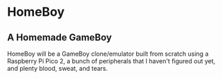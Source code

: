 # HomeBoy
## A Homemade GameBoy

HomeBoy will be a GameBoy clone/emulator built from scratch using a Raspberry
Pi Pico 2, a bunch of peripherals that I haven't figured out yet, and plenty
blood, sweat, and tears.
